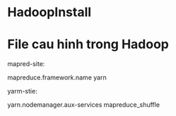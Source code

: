 # HadoopInstall
# File cau hinh trong Hadoop

mapred-site:

<configuration>
<property>
<name>mapreduce.framework.name</name>
<value>yarn</value>
</property>
</configuration>


yarm-stie:

<configuration>
<property>
<name>yarn.nodemanager.aux-services</name>
<value>mapreduce_shuffle</value>
</property>
</configuration>
